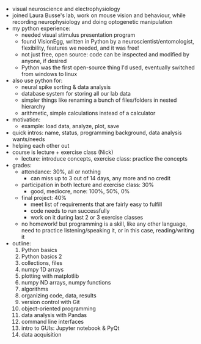 - visual neuroscience and electrophysiology
- joined Laura Busse's lab, work on mouse vision and behaviour, while recording neurophysiology and doing optogenetic manipulation
- my python experience:
    - needed visual stimulus presentation program
    - found VisionEgg, written in Python by a neuroscientist/entomologist, flexibility, features we needed, and it was free!
    - not just free, open source: code can be inspected and modified by anyone, if desired
    - Python was the first open-source thing I'd used, eventually switched from windows to linux
- also use python for:
    - neural spike sorting & data analysis
    - database system for storing all our lab data
    - simpler things like renaming a bunch of files/folders in nested hierarchy
    - arithmetic, simple calculations instead of a calculator
- motivation:
    - example: load data, analyze, plot, save
- quick intros: name, status, programming background, data analysis wants/needs
- helping each other out
- course is lecture + exercise class (Nick)
    - lecture: introduce concepts, exercise class: practice the concepts
- grades:
    - attendance: 30%, all or nothing
        - can miss up to 3 out of 14 days, any more and no credit
    - participation in both lecture and exercise class: 30%
        - good, mediocre, none: 100%, 50%, 0%
    - final project: 40%
        - meet list of requirements that are fairly easy to fulfill
        - code needs to run successfully
        - work on it during last 2 or 3 exercise classes
    - no homework! but programming is a skill, like any other language, need to practice listening/speaking it, or in this case, reading/writing it
- outline:
    1. Python basics
    1. Python basics 2
    1. collections, files
    1. numpy 1D arrays
    1. plotting with matplotlib
    1. numpy ND arrays, numpy functions
    1. algorithms
    1. organizing code, data, results
    1. version control with Git
    1. object-oriented programming
    1. data analysis with Pandas
    1. command line interfaces
    1. intro to GUIs: Jupyter notebook & PyQt
    1. data acquisition
